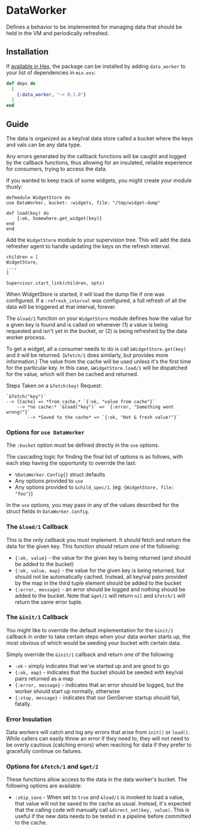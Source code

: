 # DataWorker

Defines a behavior to be implemented for managing data that should be held in the VM and periodically refreshed.

## Installation

If [available in Hex](https://hex.pm/docs/publish), the package can be installed
by adding `data_worker` to your list of dependencies in `mix.exs`:

```elixir
def deps do
  [
    {:data_worker, "~> 0.1.0"}
  ]
end
```

## Guide

The data is organized as a key/val data store called a bucket where the
keys and vals can be any data type.

Any errors generated by the callback functions will be caught and logged
by the callback functions, thus allowing for an insulated, reliable
experience for consumers, trying to access the data.

If you wanted to keep track of some widgets, you might create your module
thusly:

    defmodule WidgetStore do
    use DataWorker, bucket: :widgets, file: "/tmp/widget-dump"

    def load(key) do
        {:ok, Somewhere.get_widget(key)}
    end
    end

Add the `WidgetStore` module to your supervision tree. This will add the
data refresher agent to handle updating the keys on the refresh interval.

    children = [
    WidgetStore,
    ...,
    ]

    Supervisor.start_link(children, opts)

When WidgetStore is started, it will load the dump file if one was
configured. If a `:refresh_interval` was configured, a full refresh of all
the data will be triggered at that interval, forever.

The `&load/1` function on your `WidgetStore` module defines how the value
for a given key is found and is called on whenever (1) a value is being
requested and isn't yet in the bucket, or (2) is being refreshed by the
data worker process.

To get a widget, all a consumer needs to do is call `&WidgetStore.get(key)`
and it will be returned. (`&fetch/1` does similarly, but provides more
information.) The value from the cache will be used unless it's the first
time for the particular key. In this case, `&WidgetStore.load/1` will be
dispatched for the value, which will then be cached and returned.

Steps Taken on a `&fetch(key)` Request:

    `&fetch("key")`
    --> [Cache] => *from cache,* `{:ok, "value from cache"}`
        --> *no cache:* `&load("key")` => `{:error, "Something went wrong!"}`
            --> *Saved to the cache* => `{:ok, "Hot & fresh value!"}`

### Options for `use DataWorker`

The `:bucket` option must be defined directly in the `use` options.

The cascading logic for finding the final list of options is as follows,
with each step having the opportunity to override the last:

* `%DataWorker.Config{}` struct defaults
* Any options provided to `use`
* Any options provided to `&child_spec/1`. (eg: `{WidgetStore, file: "foo"}`)

In the `use` options, you may pass in any of the values described for the
struct fields in `DataWorker.Config`.

### The `&load/1` Callback

This is the only callback you *must* implement. It should fetch and return
the data for the given key. This function should return one of the
following:

* `{:ok, value}` - the value for the given key is being returned (and should
be added to the bucket)
* `{:ok, value, map}` - the value for the given key is being returned, but
should not be automatically cached. Instead, all key/val pairs provided by
the map in the third tuple element should be added to the bucket
* `{:error, message}` - an error should be logged and nothing should be added
to the bucket. Note that `&get/1` will return `nil` and `&fetch/1` will
return the same error tuple.

### The `&init/1` Callback

You might like to override the default implementation for the `&init/1`
callback in order to take certain steps when your data worker starts up,
the most obvious of which would be seeding your bucket with certain data.

Simply override the `&init/1` callback and return one of the following:

* `:ok` - simply indicates that we've started up and are good to go
* `{:ok, map}` - indicates that the bucket should be seeded with key/val
pairs returned as a map
* `{:error, message}` - indicates that an error should be logged, but the
worker should start up normally, otherwise
* `{:stop, message}` - indicates that our GenServer startup should fail,
fatally.

### Error Insulation

Data workers will catch and log any errors that arise from `init()` or
`load()`. While callers can easily throw an error if they need to, they
will not need to be overly cautious (catching errors) when reaching for
data if they prefer to gracefully continue on failures.

### Options for `&fetch/1` and `&get/2`

These functions allow access to the data in the data worker's bucket. The
following options are available:

* `:skip_save` - When set to `true` and `&load/1` is invoked to load a value,
that value will not be saved to the cache as usual. Instead, it's expected
that the calling code will manually call `&direct_set(key, value)`. This is
useful if the new data needs to be tested in a pipeline before committed to
the cache.